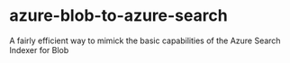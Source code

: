 # azure-blob-to-azure-search
A fairly efficient way to mimick the basic capabilities of the Azure Search Indexer for Blob
